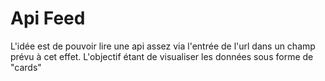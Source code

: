 Api Feed
========

L'idée est de pouvoir lire une api assez via l'entrée de l'url dans un champ prévu à cet effet.
L'objectif étant de visualiser les données sous forme de "cards"
